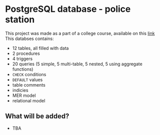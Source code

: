 # PostgreSQL database - police station

This project was made as a part of a college course, available on this [link](https://www.mathos.unios.hr/en/kolegiji/moderni-sustavi-baza-podataka/)
This databses contains:
  - 12 tables, all filled with data
  - 2 procedures
  - 4 triggers
  - 20 queries (5 simple, 5 multi-table, 5 nested, 5 using aggregate functions)
  - `CHECK` conditions
  - `DEFAULT` values
  - table comments
  - indicies
  - MER model
  - relational model

## What will be added?
  - TBA